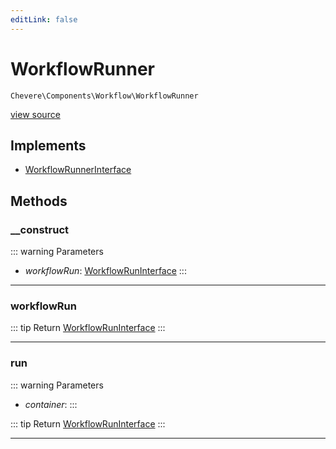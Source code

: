 ```yaml
---
editLink: false
---
```


# WorkflowRunner

`Chevere\Components\Workflow\WorkflowRunner`

[view source](https://github.com/chevere/chevere/blob/main/src/Chevere/Components/Workflow/WorkflowRunner.php)

## Implements

- [WorkflowRunnerInterface](../../Interfaces/Workflow/WorkflowRunnerInterface.md)

## Methods

### __construct

::: warning Parameters
- *workflowRun*: [WorkflowRunInterface](../../Interfaces/Workflow/WorkflowRunInterface.md)
:::

---

### workflowRun

::: tip Return
[WorkflowRunInterface](../../Interfaces/Workflow/WorkflowRunInterface.md)
:::

---

### run

::: warning Parameters
- *container*: 
:::

::: tip Return
[WorkflowRunInterface](../../Interfaces/Workflow/WorkflowRunInterface.md)
:::

---

